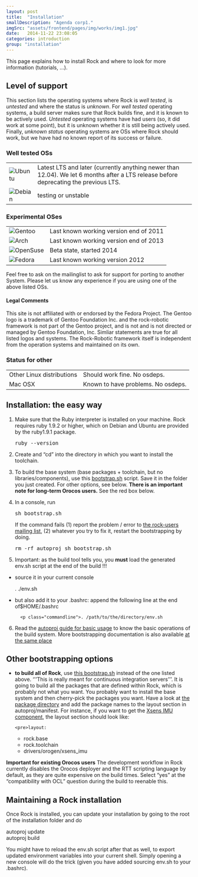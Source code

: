 ```yaml
---
layout: post
title:  "Installation"
smallDescription: "Agenda corp1."
imgSrc: "assets/frontend/pages/img/works/img1.jpg"
date:   2014-11-22 23:08:05
categories: introduction
group: "installation"
---
```

                  
This page explains how to install Rock and where to look for more information (tutorials, …).

## Level of support
This section lists the operating systems where Rock is <em>well tested</em>, is <em>untested</em> and where the status is <em>unknown</em>.
For <em>well tested</em> operating systems, a build server makes sure that Rock builds
fine, and it is known to be actively used. <em>Untested</em> operating systems have
had users (so, it did work at some point), but it is unknown whether it is
still being actively used. Finally, <em>unknown status</em> operating systems are OSs where
Rock should work, but we have had no known report of its success or failure.

### Well tested OSs

<table>
  <tbody>
    <tr>
      <td><img src="install/ubuntu.png" alt="Ubuntu"></td>
      <td>Latest LTS and later (currently anything newer than 12.04). We let 6 months after a LTS release before deprecating the previous LTS.</td>
    </tr>
    <tr>
      <td><img src="install/debian.png" alt="Debian"></td>
      <td>testing or unstable</td>
    </tr>
  </tbody>
</table>

### Experimental OSes

<table>
  <tbody>
    <tr>
      <td><img src="install/gentoo.gif" alt="Gentoo"></td>
      <td>Last known working version end of 2011</td>
    </tr>
    <tr>
      <td><img src="install/arch.png" alt="Arch"></td>
      <td>Last known working version end of 2013</td>
    </tr>
    <tr>
      <td><img src="install/opensuse.png" alt="OpenSuse"></td>
      <td>Beta state, started 2014</td>
    </tr>
    <tr>
      <td><img src="install/fedora.png" alt="Fedora"></td>
      <td>Last known working version 2012</td>
    </tr>
  </tbody>
</table>

Feel free to ask on the mailinglist to ask for support for porting to another System.
Please let us know any experience if you are using one of the above listed OSs.

#### Legal Comments
This site is not affiliated with or endorsed by the Fedora Project.
The Gentoo logo is a trademark of Gentoo Foundation Inc. and the rock-robotic framework is not part
of the Gentoo project, and is not and is not directed or managed by Gentoo Foundation, Inc. 
Simliar statements are true for all listed logos and systems. The Rock-Robotic framework itself is 
independent from the operation systems and maintained on its own.

### Status for other

<table>
  <tbody>
    <tr>
      <td>Other Linux distributions</td>
      <td>Should work fine. No osdeps.</td>
    </tr>
    <tr>
      <td>Mac OSX</td>
      <td>Known to have problems. No osdeps.</td>
    </tr>
  </tbody>
</table>

## Installation: the easy way

1. Make sure that the Ruby interpreter is installed on your machine. Rock
requires ruby 1.9.2 or higher, which on Debian and Ubuntu are provided by
the ruby1.9.1 package.
    <pre>ruby --version </pre>

2. Create and “cd” into the directory in which you want to install the toolchain.

3. To build the base system (base packages + toolchain, but no libraries/components), use this
<a href="https://gitorious.org/rock/buildconf/raw/a05ea84e6cccf505554268f954bc259d30c15b99:bootstrap.sh">bootstrap.sh</a>
script. Save it in the folder you just created. For other options, see below.
    <strong>There is an important note for long-term Orocos users.</strong> See the red box below.

4. In a console, run
    <pre>sh bootstrap.sh </pre>
    If the command fails (1) report the problem / error to
<a href="http://www.dfki.de/mailman/cgi-bin/listinfo/rock-users">the rock-users mailing list</a>,
(2) whatever you try to fix it, restart the bootstrapping by doing.
    <pre>rm -rf autoproj sh bootstrap.sh </pre>

5. Important: as the build tool tells you, you <strong>must</strong> load the generated env.sh script at the end of the build !!!
* source it in your current console <p class="commandline">. ./env.sh
* but also add it to your .bashrc: append the following line at the end of$HOME/.bashrc

        <p class="commandline">. /path/to/the/directory/env.sh


6. Read the <a href="/documentation/autoproj/basic_usage.html">autoproj guide for basic usage</a> to know the
basic operations of the build system. More bootstrapping documentation is
also available <a href="/documentation/autoproj/bootstrap.html">at the same place</a>

## Other bootstrapping options

<ul>
  <li>
    <strong>to build all of Rock</strong>, use <a href="https://gitorious.org/rock/buildconf-all/raw/a6f93c3323f3956808dd35cbbf787a7ecfee1762:bootstrap.sh">this bootstrap.sh</a>
instead of the one listed above. ‘'’This is really meant for continuous
integration servers’’’. It is going to build all the packages that are
defined within Rock, which is probably not what you want.
You probably want to install the base system and then cherry-pick the packages you want. Have a look at <a href="/package_directory.html">the package
directory</a> and add the package names to the
layout section in autoproj/manifest. For instance,  if you want to
get the <a href="http://rock-robotics.org/package_directory/packages/drivers_orogen_xsens_imu/index.html">Xsens IMU component</a>,
the layout section should look like:

    <pre>layout:
   - rock.base
   - rock.toolchain
   - drivers/orogen/xsens_imu
</pre>
  </li>
</ul>

<div class="warning">
  <strong>Important for existing Orocos users</strong> The development workflow in Rock
currently disables the Orocos deployer and the RTT scripting language by
default, as they are quite expensive on the build times. Select “yes” at the
“compatibility with OCL” question during the build to reenable this.
</div>

## Maintaining a Rock installation

Once Rock is installed, you can update your installation by going to the root of the
installation folder and do

<p class="commandline">autoproj update <br> autoproj build

You might have to reload the env.sh script after that as well, to export updated environment variables into your current shell. Simply opening a new console will do the trick (given you have added sourcing env.sh to your .bashrc).